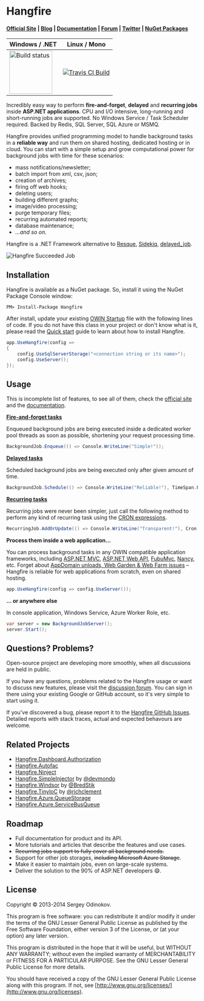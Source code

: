 Hangfire 
=========

#### [Official Site](http://hangfire.io) | [Blog](http://odinserj.net) | [Documentation](http://docs.hangfire.io) | [Forum](http://discuss.hangfire.io) | [Twitter](https://twitter.com/hangfire_net) | [NuGet Packages](https://www.nuget.org/packages?q=hangfire)

| Windows / .NET | Linux / Mono
| --- | ---
| <a href="https://ci.appveyor.com/project/odinserj/hangfire-525"><img title="Build status" width="113" src="https://ci.appveyor.com/api/projects/status/70m632jkycqpnsp9/branch/master?retina=true" /></a> | <a href="https://travis-ci.org/HangfireIO/Hangfire"><img src="https://travis-ci.org/HangfireIO/Hangfire.svg?branch=master" alt="Travis CI Build"></a>

Incredibly easy way to perform **fire-and-forget**, **delayed** and **recurring jobs** inside **ASP.NET applications**. CPU and I/O intensive, long-running and short-running jobs are supported. No Windows Service / Task Scheduler required. Backed by Redis, SQL Server, SQL Azure or MSMQ.

Hangfire provides unified programming model to handle background tasks in a **reliable way** and run them on shared hosting, dedicated hosting or in cloud. You can start with a simple setup and grow computational power for background jobs with time for these scenarios:

- mass notifications/newsletter;
- batch import from xml, csv, json;
- creation of archives;
- firing off web hooks;
- deleting users;
- building different graphs;
- image/video processing;
- purge temporary files;
- recurring automated reports;
- database maintenance;
- *…and so on.*

Hangfire is a .NET Framework alternative to [Resque](https://github.com/resque/resque), [Sidekiq](http://sidekiq.org), [delayed_job](https://github.com/collectiveidea/delayed_job).

![Hangfire Succeeded Job](http://hangfire.io/img/succeeded-job-sm.png)

Installation
-------------

Hangfire is available as a NuGet package. So, install it using the NuGet Package Console window:

```
PM> Install-Package Hangfire
```

After install, update your existing [OWIN Startup](http://www.asp.net/aspnet/overview/owin-and-katana/owin-startup-class-detection) file with the following lines of code. If you do not have this class in your project or don't know what is it, please read the [Quick start](http://docs.hangfire.io/en/latest/quickstart.html) guide to learn about how to install Hangfire.

```csharp
app.UseHangfire(config =>
{
    config.UseSqlServerStorage("<connection string or its name>");
    config.UseServer();
});
```

Usage
------

This is incomplete list of features, to see all of them, check the [official site](http://hangfire.io) and the [documentation](http://docs.hangfire.io).

[**Fire-and-forget tasks**](http://docs.hangfire.io/en/latest/users-guide/background-methods/calling-methods-in-background.html)

Enqueued background jobs are being executed inside a dedicated worker pool threads as soon as possible, shortening your request processing time.

```csharp
BackgroundJob.Enqueue(() => Console.WriteLine("Simple!"));
```

[**Delayed tasks**](http://docs.hangfire.io/en/latest/users-guide/background-methods/calling-methods-with-delay.html)

Scheduled background jobs are being executed only after given amount of time.

```csharp
BackgroundJob.Schedule(() => Console.WriteLine("Reliable!"), TimeSpan.FromDays(7));
```

[**Recurring tasks**](http://docs.hangfire.io/en/latest/users-guide/background-methods/performing-recurrent-tasks.html)

Recurring jobs were never been simpler, just call the following method to perform any kind of recurring task using the [CRON expressions](http://en.wikipedia.org/wiki/Cron#CRON_expression).

```csharp
RecurringJob.AddOrUpdate(() => Console.WriteLine("Transparent!"), Cron.Daily);
```

**Process them inside a web application…**

You can process background tasks in any OWIN compatible application frameworks, including [ASP.NET MVC](http://www.asp.net/mvc), [ASP.NET Web API](http://www.asp.net/web-api), [FubuMvc](http://fubu-project.org), [Nancy](http://nancyfx.org), etc. Forget about [AppDomain unloads, Web Garden & Web Farm issues](http://haacked.com/archive/2011/10/16/the-dangers-of-implementing-recurring-background-tasks-in-asp-net.aspx/) – Hangfire is reliable for web applications from scratch, even on shared hosting.

```csharp
app.UseHangfire(config => config.UseServer());
```

**… or anywhere else**

In console application, Windows Service, Azure Worker Role, etc.

```csharp
var server = new BackgroundJobServer();
server.Start();
```

Questions? Problems?
---------------------

Open-source project are developing more smoothly, when all discussions are held in public.

If you have any questions, problems related to the Hangfire usage or want to discuss new features, please visit the [discussion forum](http://discuss.hangfire.io). You can sign in there using your existing Google or GitHub account, so it's very simple to start using it.

If you've discovered a bug, please report it to the [Hangfire GitHub Issues](https://github.com/odinserj/Hangfire/issues?state=open). Detailed reports with stack traces, actual and expected behavours are welcome. 

Related Projects
-----------------

* [Hangfire.Dashboard.Authorization](https://github.com/HangfireIO/Hangfire.Dashboard.Authorization)
* [Hangfire.Autofac](https://github.com/HangfireIO/Hangfire.Autofac)
* [Hangfire.Ninject](https://github.com/HangfireIO/Hangfire.Ninject)
* [Hangfire.SimpleInjector](https://github.com/devmondo/Hangfire.SimpleInjector) by [@devmondo](https://github.com/devmondo)
* [Hangfire.Windsor](https://github.com/BredStik/Hangfire.Windsor) by [@BredStik](https://github.com/BredStik)
* [Hangfire.TinyIoC](https://github.com/richclement/HangFire.TinyIoC) by [@richclement](https://github.com/richclement)
* [Hangfire.Azure.QueueStorage](https://github.com/HangfireIO/Hangfire.Azure.QueueStorage)
* [Hangfire.Azure.ServiceBusQueue](https://github.com/HangfireIO/Hangfire.Azure.ServiceBusQueue)

Roadmap
--------

* Full documentation for product and its API.
* More tutorials and articles that describe the features and use cases.
* ~~Recurring jobs support to fully cover all background needs.~~
* Support for other job storages, ~~including Microsoft Azure Storage~~.
* Make it easier to maintain jobs, even on large-scale systems.
* Deliver the solution to the 90% of ASP.NET developers :smile:.

License
--------

Copyright © 2013-2014 Sergey Odinokov.

This program is free software: you can redistribute it and/or modify
it under the terms of the GNU Lesser General Public License as published by
the Free Software Foundation, either version 3 of the License, or
(at your option) any later version.

This program is distributed in the hope that it will be useful,
but WITHOUT ANY WARRANTY; without even the implied warranty of
MERCHANTABILITY or FITNESS FOR A PARTICULAR PURPOSE.  See the
GNU Lesser General Public License for more details.

You should have received a copy of the GNU Lesser General Public License
along with this program.  If not, see [http://www.gnu.org/licenses/](http://www.gnu.org/licenses).
